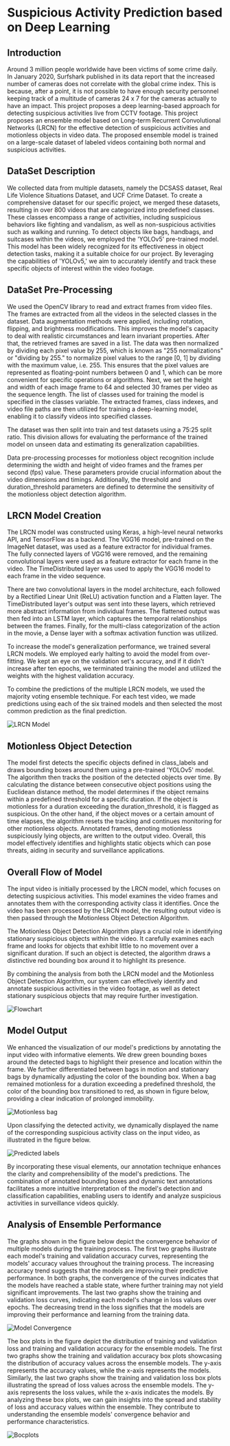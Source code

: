 # Suspicious Activity Prediction based on Deep Learning

## Introduction
Around 3 million people worldwide have been victims of some crime daily. In January 2020, Surfshark published in its data report that the increased number of cameras does not correlate with the global crime index. This is because, after a point, it is not possible to have enough security personnel keeping track of a multitude of cameras 24 x 7 for the cameras actually to have an impact. This project proposes a deep learning-based approach for detecting suspicious activities live from CCTV footage. This project proposes an ensemble model based on Long-term Recurrent Convolutional Networks (LRCN) for the effective detection of suspicious activities and motionless objects in video data. The proposed ensemble model is trained on a large-scale dataset of labeled videos containing both normal and suspicious activities. 


## DataSet Description
We collected data from multiple datasets, namely the DCSASS dataset, Real Life Violence Situations Dataset, and UCF Crime Dataset. To create a comprehensive dataset for our specific project, we merged these datasets, resulting in over 800 videos that are categorized into predefined classes. These classes encompass a range of activities, including suspicious behaviors like fighting and vandalism, as well as non-suspicious activities such as walking and running. 
To detect objects like bags, handbags, and suitcases within the videos, we employed the 'YOLOv5' pre-trained model. This model has been widely recognized for its effectiveness in object detection tasks, making it a suitable choice for our project. By leveraging the capabilities of 'YOLOv5,' we aim to accurately identify and track these specific objects of interest within the video footage.

## DataSet Pre-Processing
We used the OpenCV library to read and extract frames from video files. The frames are extracted from all the videos in the selected classes in the dataset. Data augmentation methods were applied, including rotation, flipping, and brightness modifications. This improves the model's capacity to deal with realistic circumstances and learn invariant properties. After that, the retrieved frames are saved in a list. The data was then normalized by dividing each pixel value by 255, which is known as "255 normalizations" or "dividing by 255." to normalize pixel values to the range [0, 1] by dividing with the maximum value, i.e. 255. This ensures that the pixel values are represented as floating-point numbers between 0 and 1, which can be more convenient for specific operations or algorithms. Next, we set the height and width of each image frame to 64 and selected 30 frames per video as the sequence length. The list of classes used for training the model is specified in the classes variable. The extracted frames, class indexes, and video file paths are then utilized for training a deep-learning model, enabling it to classify videos into specified classes. 

The dataset was then split into train and test datasets using a 75:25 split ratio. This division allows for evaluating the performance of the trained model on unseen data and estimating its generalization capabilities.

Data pre-processing processes for motionless object recognition include determining the width and height of video frames and the frames per second (fps) value. These parameters provide crucial information about the video dimensions and timings. Additionally, the threshold and duration_threshold parameters are defined to determine the sensitivity of the motionless object detection algorithm.

## LRCN Model Creation
The LRCN model was constructed using Keras, a high-level neural networks API, and TensorFlow as a backend. The VGG16 model, pre-trained on the ImageNet dataset, was used as a feature extractor for individual frames. The fully connected layers of VGG16 were removed, and the remaining convolutional layers were used as a feature extractor for each frame in the video. The TimeDistributed layer was used to apply the VGG16 model to each frame in the video sequence.

There are two convolutional layers in the model architecture, each followed by a Rectified Linear Unit (ReLU) activation function and a Flatten layer. The TimeDistributed layer's output was sent into these layers, which retrieved more abstract information from individual frames. The flattened output was then fed into an LSTM layer, which captures the temporal relationships between the frames. Finally, for the multi-class categorization of the action in the movie, a Dense layer with a softmax activation function was utilized.

To increase the model's generalization performance, we trained several LRCN models. We employed early halting to avoid the model from over-fitting. We kept an eye on the validation set's accuracy, and if it didn't increase after ten epochs, we terminated training the model and utilized the weights with the highest validation accuracy.

To combine the predictions of the multiple LRCN models, we used the majority voting ensemble technique. For each test video, we made predictions using each of the six trained models and then selected the most common prediction as the final prediction. 

![LRCN Model](Images/LRCN_Model.png)

## Motionless Object Detection
The model first detects the specific objects defined in class_labels and draws bounding boxes around them using a pre-trained 'YOLOv5' model. The algorithm then tracks the position of the detected objects over time. By calculating the distance between consecutive object positions using the Euclidean distance method, the model determines if the object remains within a predefined threshold for a specific duration. If the object is motionless for a duration exceeding the duration_threshold, it is flagged as suspicious. On the other hand, if the object moves or a certain amount of time elapses, the algorithm resets the tracking and continues monitoring for other motionless objects. Annotated frames, denoting motionless suspiciously lying objects, are written to the output video. Overall, this model effectively identifies and highlights static objects which can pose threats, aiding in security and surveillance applications.

## Overall Flow of Model
The input video is initially processed by the LRCN model, which focuses on detecting suspicious activities. This model examines the video frames and annotates them with the corresponding activity class it identifies. Once the video has been processed by the LRCN model, the resulting output video is then passed through the Motionless Object Detection Algorithm.

The Motionless Object Detection Algorithm plays a crucial role in identifying stationary suspicious objects within the video. It carefully examines each frame and looks for objects that exhibit little to no movement over a significant duration. If such an object is detected, the algorithm draws a distinctive red bounding box around it to highlight its presence.

By combining the analysis from both the LRCN model and the Motionless Object Detection Algorithm, our system can effectively identify and annotate suspicious activities in the video footage, as well as detect stationary suspicious objects that may require further investigation.

![Flowchart](Images/flowchart.png)

## Model Output
We enhanced the visualization of our model's predictions by annotating the input video with informative elements. We drew green bounding boxes around the detected bags to highlight their presence and location within the frame. We further differentiated between bags in motion and stationary bags by dynamically adjusting the color of the bounding box. When a bag remained motionless for a duration exceeding a predefined threshold, the color of the bounding box transitioned to red, as shown in figure below, providing a clear indication of prolonged immobility.

![Motionless bag](Images/Motionless_bag.png)

Upon classifying the detected activity, we dynamically displayed the name of the corresponding suspicious activity class on the input video, as illustrated in the figure below.

![Predicted labels](Images/Predicted_labels.png)

 By incorporating these visual elements, our annotation technique enhances the clarity and comprehensibility of the model's predictions. The combination of annotated bounding boxes and dynamic text annotations facilitates a more intuitive interpretation of the model's detection and classification capabilities, enabling users to identify and analyze suspicious activities in surveillance videos quickly.


## Analysis of Ensemble Performance

The graphs shown in the figure below depict the convergence behavior of multiple models during the training process. The first two graphs illustrate each model's training and validation accuracy curves, representing the models' accuracy values throughout the training process. The increasing accuracy trend suggests that the models are improving their predictive performance. In both graphs, the convergence of the curves indicates that the models have reached a stable state, where further training may not yield significant improvements. The last two graphs show the training and validation loss curves, indicating each model's change in loss values over epochs. The decreasing trend in the loss signifies that the models are improving their performance and learning from the training data. 

![Model Convergence](Images/Model_convergence.png)

The box plots in the figure depict the distribution of training and validation loss and training and validation accuracy for the ensemble models. The first two graphs show the training and validation accuracy box plots showcasing the distribution of accuracy values across the ensemble models. The y-axis represents the accuracy values, while the x-axis represents the models. Similarly, the last two graphs show the training and validation loss box plots illustrating the spread of loss values across the ensemble models. The y-axis represents the loss values, while the x-axis indicates the models. By analyzing these box plots, we can gain insights into the spread and stability of loss and accuracy values within the ensemble. They contribute to understanding the ensemble models' convergence behavior and performance characteristics.

![Bocplots](Images/Boxplots.png)


